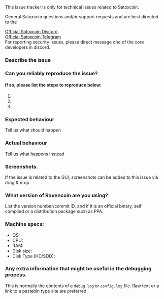<!--- Remove sections that do not apply -->

This issue tracker is only for technical issues related to Satoxcoin.

General Satoxcoin questions and/or support requests and are best directed to the 

[Official Satoxcoin Discord](https://discord.com/invite/GFZYFuuHVq).</br>
[Official Satoxcoin Telegram](https://t.me/satoxcoin)</br>
For reporting security issues, please direct message one of the core developers in discord.

### Describe the issue

### Can you reliably reproduce the issue?
#### If so, please list the steps to reproduce below:
1.
2.
3.

### Expected behaviour
Tell us what should happen

### Actual behaviour
Tell us what happens instead

### Screenshots.
If the issue is related to the GUI, screenshots can be added to this issue via drag & drop.

### What version of Ravencoin are you using?
List the version number/commit ID, and if it is an official binary, self compiled or a distribution package such as PPA.

### Machine specs:
- OS:
- CPU:
- RAM:
- Disk size:
- Disk Type (HD/SDD):

### Any extra information that might be useful in the debugging process.
This is normally the contents of a `debug.log` or `config.log` file. Raw text or a link to a pastebin type site are preferred.

